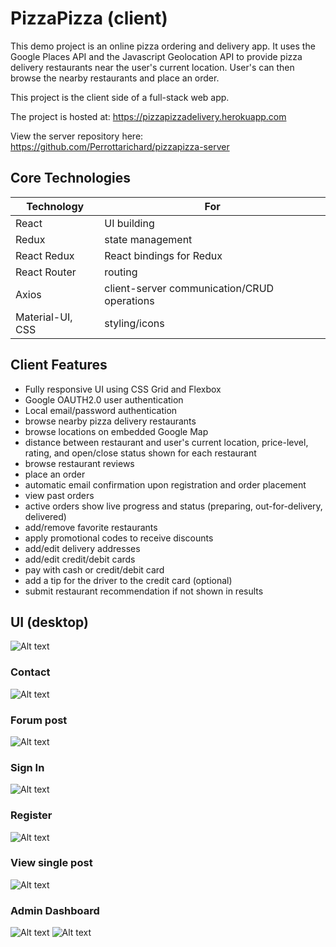 # PizzaPizza (client)

This demo project is an online pizza ordering and delivery app. It uses the Google Places API and the Javascript Geolocation API to provide pizza delivery restaurants near the user's current location.  User's can then browse the nearby restaurants and place an order.

This project is the client side of a full-stack web app.

The project is hosted at:
https://pizzapizzadelivery.herokuapp.com

View the server repository here: 
https://github.com/Perrottarichard/pizzapizza-server

## Core Technologies
| Technology  | For |
| ------------| -------|
| React | UI building|
| Redux | state management |
| React Redux | React bindings for Redux |
| React Router | routing |
| Axios | client-server communication/CRUD operations | 
| Material-UI, CSS | styling/icons |

## Client Features
* Fully responsive UI using CSS Grid and Flexbox
* Google OAUTH2.0 user authentication
* Local email/password authentication
* browse nearby pizza delivery restaurants
* browse locations on embedded Google Map
* distance between restaurant and user's current location, price-level, rating, and open/close status shown for each restaurant
* browse restaurant reviews
* place an order
* automatic email confirmation upon registration and order placement
* view past orders
* active orders show live progress and status (preparing, out-for-delivery, delivered)
* add/remove favorite restaurants
* apply promotional codes to receive discounts
* add/edit delivery addresses
* add/edit credit/debit cards
* pay with cash or credit/debit card
* add a tip for the driver to the credit card (optional)
* submit restaurant recommendation if not shown in results




## UI (desktop)
![Alt text](https://raw.github.com/perrottarichard/fern-psy/master/fernpsyscreenshots/homedesktop.PNG)

### Contact
![Alt text](https://raw.github.com/perrottarichard/fern-psy/master/fernpsyscreenshots/contactdesktop.PNG)

### Forum post
![Alt text](https://raw.github.com/perrottarichard/fern-psy/master/fernpsyscreenshots/forumpost.PNG)

### Sign In
![Alt text](https://raw.github.com/perrottarichard/fern-psy/master/fernpsyscreenshots/logindesktop.PNG)

### Register
![Alt text](https://raw.github.com/perrottarichard/fern-psy/master/fernpsyscreenshots/registerdesktop.PNG)

### View single post
![Alt text](https://raw.github.com/perrottarichard/fern-psy/master/fernpsyscreenshots/singlepostdesktop.PNG)

### Admin Dashboard
![Alt text](https://raw.github.com/perrottarichard/fern-psy/master/fernpsyscreenshots/admindash.PNG)
![Alt text](https://raw.github.com/perrottarichard/fern-psy/master/fernpsyscreenshots/admindash2.PNG)
